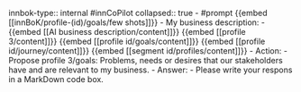 innbok-type:: internal
#innCoPilot
collapsed:: true
	- #prompt {{embed [[innBoK/profile-(id)/goals/few shots]]}}
		- My business description:
		- {{embed [[AI business description/content]]}} {{embed [[profile 3/content]]}} {{embed [[profile id/goals/content]]}} {{embed [[profile id/journey/content]]}} {{embed [[segment id/profiles/content]]}}
		- Action:
		- Propose profile 3/goals: Problems, needs or desires that our stakeholders have and are relevant to my business.
		- Answer:
		- Please write your respons in a MarkDown code box.



